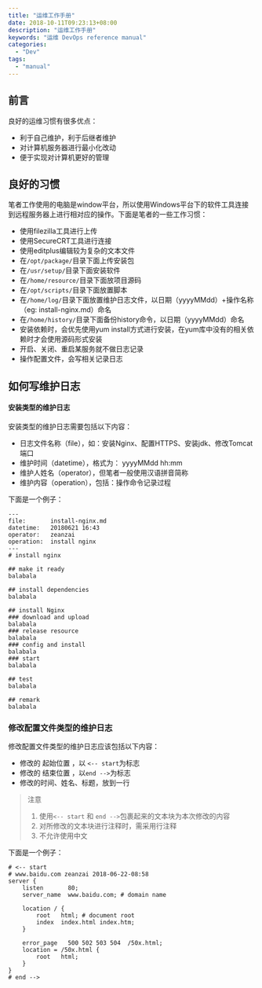 ```yaml
---
title: "运维工作手册"
date: 2018-10-11T09:23:13+08:00
description: "运维工作手册"
keywords: "运维 DevOps reference manual"
categories:
  - "Dev"
tags:
  - "manual"
---
```




## 前言
良好的运维习惯有很多优点：
- 利于自己维护，利于后继者维护
- 对计算机服务器进行最小化改动
- 便于实现对计算机更好的管理

## 良好的习惯
笔者工作使用的电脑是window平台，所以使用Windows平台下的软件工具连接到远程服务器上进行相对应的操作。下面是笔者的一些工作习惯：

- 使用filezilla工具进行上传
- 使用SecureCRT工具进行连接
- 使用editplus编辑较为复杂的文本文件
- 在`/opt/package/`目录下面上传安装包
- 在`/usr/setup/`目录下面安装软件
- 在`/home/resource/`目录下面放项目源码
- 在`/opt/scripts/`目录下面放置脚本
- 在`/home/log/`目录下面放置维护日志文件，以日期（yyyyMMdd）+操作名称（eg: install-nginx.md）命名
- 在`/home/history/`目录下面备份history命令，以日期（yyyyMMdd）命名
- 安装依赖时，会优先使用yum install方式进行安装，在yum库中没有的相关依赖时才会使用源码形式安装
- 开启、关闭、重启某服务就不做日志记录
- 操作配置文件，会写相关记录日志

## 如何写维护日志
#### 安装类型的维护日志
安装类型的维护日志需要包括以下内容：

- 日志文件名称（file），如：安装Nginx、配置HTTPS、安装jdk、修改Tomcat端口
- 维护时间（datetime），格式为： yyyyMMdd hh:mm
- 维护人姓名（operator），但笔者一般使用汉语拼音简称
- 维护内容（operation），包括：操作命令记录过程

下面是一个例子：
```
---
file:		install-nginx.md
datetime:	20180621 16:43
operator:	zeanzai
operation:	install nginx
---
# install nginx

## make it ready
balabala

## install dependencies
balabala

## install Nginx
### download and upload
balabala
### release resource
balabala
### config and install
balabala
### start
balabala

## test
balabala

## remark
balabala
```
### 修改配置文件类型的维护日志
修改配置文件类型的维护日志应该包括以下内容：

- 修改的 起始位置 ，以 `<-- start`为标志
- 修改的 结束位置 ，以`end -->`为标志
- 修改的时间、姓名、标题，放到一行

> 注意<br/>
> 1. 使用`<-- start` 和 `end -->`包裹起来的文本块为本次修改的内容<br/>
> 2. 对所修改的文本块进行注释时，需采用行注释<br/>
> 3. 不允许使用中文<br/>

下面是一个例子：
```shell
# <-- start
# www.baidu.com zeanzai 2018-06-22-08:58
server {
    listen       80;
    server_name  www.baidu.com; # domain name

    location / {
        root   html; # document root
        index  index.html index.htm;
    }

    error_page   500 502 503 504  /50x.html;
    location = /50x.html {
        root   html;
    }
}
# end -->
```

